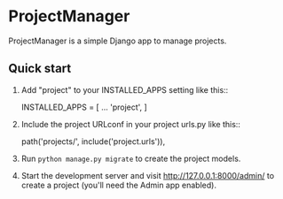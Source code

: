 ProjectManager
=====

ProjectManager is a simple Django app to manage projects.

Quick start
-----------

1. Add "project" to your INSTALLED_APPS setting like this::

    INSTALLED_APPS = [
        ...
        'project',
    ]

2. Include the project URLconf in your project urls.py like this::

    path('projects/', include('project.urls')),

3. Run `python manage.py migrate` to create the project models.

4. Start the development server and visit http://127.0.0.1:8000/admin/
   to create a project (you'll need the Admin app enabled).